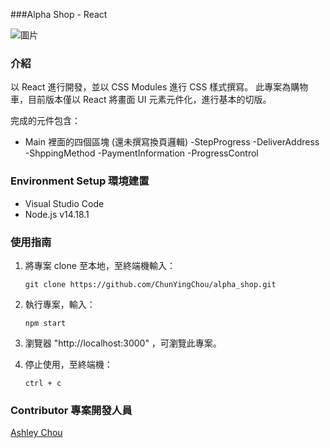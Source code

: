 ###Alpha Shop - React

![圖片](https://user-images.githubusercontent.com/93201810/199679468-b8bfe642-00d6-47ea-88da-859935b2260f.png)

### 介紹

以 React 進行開發，並以 CSS Modules 進行 CSS 樣式撰寫。
此專案為購物車，目前版本僅以 React 將畫面 UI 元素元件化，進行基本的切版。

完成的元件包含：

- Main 裡面的四個區塊 (還未撰寫換頁邏輯)
  -StepProgress
  -DeliverAddress
  -ShppingMethod
  -PaymentInformation
  -ProgressControl

### Environment Setup 環境建置

- Visual Studio Code
- Node.js v14.18.1

### 使用指南

1. 將專案 clone 至本地，至終端機輸入：

   ```
   git clone https://github.com/ChunYingChou/alpha_shop.git
   ```

2. 執行專案，輸入：
   ```
   npm start
   ```
3. 瀏覽器 "http://localhost:3000" ，可瀏覽此專案。

4. 停止使用，至終端機：
   ```
   ctrl + c
   ```

### Contributor 專案開發人員

[Ashley Chou](https://github.com/ChunYingChou)
